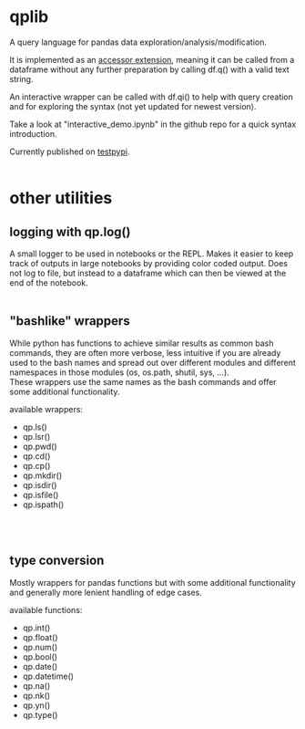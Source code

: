 # qplib

A query language for pandas data exploration/analysis/modification.

It is implemented as an [accessor extension](https://pandas.pydata.org/docs/development/extending.html), meaning it can be called from a dataframe without any further preparation by calling df.q() with a valid text string.  

An interactive wrapper can be called with df.qi() to help with query creation and for exploring the syntax (not yet updated for newest version).  

Take a look at "interactive_demo.ipynb" in the github repo for a quick syntax introduction.

Currently published on [testpypi](https://test.pypi.org/project/qplib/).
<br>
<br>




# other utilities


## logging with qp.log()

A small logger to be used in notebooks or the REPL. Makes it easier to keep track of outputs in large notebooks by providing color coded output. Does not log to file, but instead to a dataframe which can then be viewed at the end of the notebook.
<br>
<br>


## "bashlike" wrappers

While python has functions to achieve similar results as common bash commands, they are often more verbose, less intuitive if you are already used to the bash names and spread out over different modules and different namespaces in those modules (os, os.path, shutil, sys, ...).  
These wrappers use the same names as the bash commands and offer some additional functionality.


available wrappers:  
- qp.ls()  
- qp.lsr()  
- qp.pwd()  
- qp.cd()  
- qp.cp()  
- qp.mkdir()  
- qp.isdir()  
- qp.isfile()  
- qp.ispath()  
<br>
<br>


## type conversion 

Mostly wrappers for pandas functions but with some additional functionality and generally more lenient handling of edge cases. 

available functions:  
- qp.int()  
- qp.float()  
- qp.num()  
- qp.bool()  
- qp.date()  
- qp.datetime()  
- qp.na()  
- qp.nk()  
- qp.yn()  
- qp.type()  
<br>
<br>

